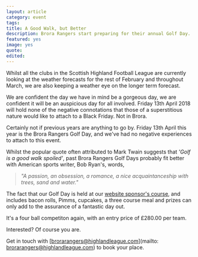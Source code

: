 ```yaml
---
layout: article
category: event
tags:
title: A Good Walk, but Better
description: Brora Rangers start preparing for their annual Golf Day.
featured: yes
image: yes
quote:
edited:
---
```

Whilst all the clubs in the Scottish Highland Football League are currently looking at the weather forecasts for the rest of February and throughout March, we are also keeping a weather eye on the longer term forecast.

We are confident the day we have in mind be a gorgeous day, we are confident it will be an auspicious day for all involved. Friday 13th April 2018 will hold none of the negative connotations that those of a superstitious nature would like to attach to a Black Friday. Not in Brora.

Certainly not if previous years are anything to go by. Friday 13th April this year is the Brora Rangers Golf Day, and we've had no negative experiences to attach to this event.

Whilst the popular quote often attributed to Mark Twain suggests that *'Golf is a good walk spoiled'*, past Brora Rangers Golf Days probably fit better with American sports writer, Bob Ryan's, words,

>*"A passion, an obsession, a romance, a nice acquaintanceship with trees, sand and water."*

The fact that our Golf Day is held at our [website sponsor's course](https://broragolfclub.co.uk/), and includes bacon rolls, Pimms, cupcakes, a three course meal and prizes can only add to the assurance of a fantastic day out.

It's a four ball competiton again, with an entry price of £280.00 per team.

Interested? Of course you are.

Get in touch with [brorarangers@highlandleague.com](mailto: brorarangers@highlandleague.com) to book your place.
